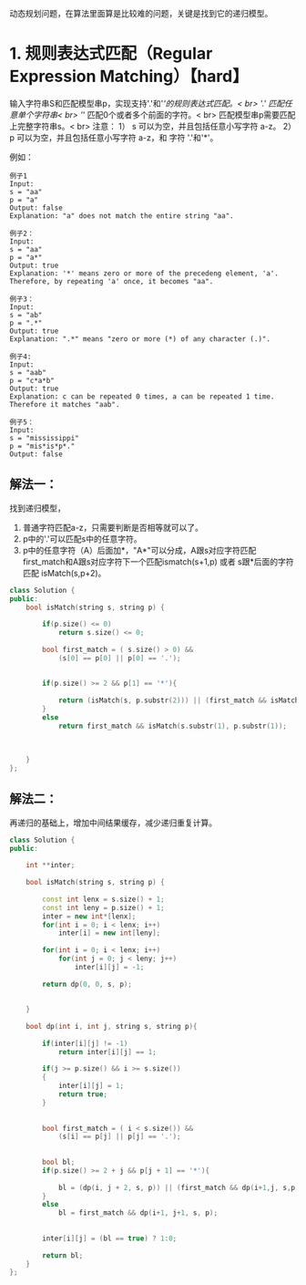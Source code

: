 动态规划问题，在算法里面算是比较难的问题，关键是找到它的递归模型。

# 1. 规则表达式匹配（Regular Expression Matching）【hard】

输入字符串S和匹配模型串p，实现支持'.'和'*'的规则表达式匹配。< br>
'.' 匹配任意单个字符串< br>
'*' 匹配0个或者多个前面的字符。< br>
匹配模型串p需要匹配上完整字符串s。< br>
注意：
1） s 可以为空，并且包括任意小写字符 a-z。
2） p 可以为空，并且包括任意小写字符 a-z，和 字符 '.'和'*'。

例如：
```
例子1
Input:
s = "aa"
p = "a"
Output: false
Explanation: "a" does not match the entire string "aa".

例子2：
Input:
s = "aa"
p = "a*"
Output: true
Explanation: '*' means zero or more of the precedeng element, 'a'. Therefore, by repeating 'a' once, it becomes "aa".

例子3：
Input:
s = "ab"
p = ".*"
Output: true
Explanation: ".*" means "zero or more (*) of any character (.)".

例子4:
Input:
s = "aab"
p = "c*a*b"
Output: true
Explanation: c can be repeated 0 times, a can be repeated 1 time. Therefore it matches "aab".

例子5：
Input:
s = "mississippi"
p = "mis*is*p*."
Output: false
```

## 解法一：

找到递归模型，
1) 普通字符匹配a-z，只需要判断是否相等就可以了。
2) p中的'.'可以匹配s中的任意字符。
3) p中的任意字符（A）后面加*，"A*"可以分成，A跟s对应字符匹配first_match和A跟s对应字符下一个匹配ismatch(s+1,p)
或者 s跟*后面的字符匹配 isMatch(s,p+2)。

``` c++
class Solution {
public:
    bool isMatch(string s, string p) {
        
        if(p.size() <= 0) 
            return s.size() <= 0;
        
        bool first_match = ( s.size() > 0) && 
            (s[0] == p[0] || p[0] == '.');
        
        
        if(p.size() >= 2 && p[1] == '*'){
            
            return (isMatch(s, p.substr(2))) || (first_match && isMatch(s.substr(1),p));
        }
        else
            return first_match && isMatch(s.substr(1), p.substr(1));
        
        
        
    }
};
```

## 解法二：

再递归的基础上，增加中间结果缓存，减少递归重复计算。

``` c++
class Solution {
public:
    
    int **inter;
    
    bool isMatch(string s, string p) {
        
        const int lenx = s.size() + 1;
        const int leny = p.size() + 1;
        inter = new int*[lenx];
        for(int i = 0; i < lenx; i++)
            inter[i] = new int[leny];
        
        for(int i = 0; i < lenx; i++)
            for(int j = 0; j < leny; j++)
                inter[i][j] = -1;
        
        return dp(0, 0, s, p);
        
        
    }
    
    bool dp(int i, int j, string s, string p){
        
        if(inter[i][j] != -1) 
            return inter[i][j] == 1;
        
        if(j >= p.size() && i >= s.size()) 
        {
            inter[i][j] = 1;
            return true;
        }
        
        
        bool first_match = ( i < s.size()) && 
            (s[i] == p[j] || p[j] == '.');
        
        
        bool bl;
        if(p.size() >= 2 + j && p[j + 1] == '*'){
            
            bl = (dp(i, j + 2, s, p)) || (first_match && dp(i+1,j, s,p));
        }
        else
            bl = first_match && dp(i+1, j+1, s, p);
        
       
        inter[i][j] = (bl == true) ? 1:0;
        
        return bl;
    }
};
```
